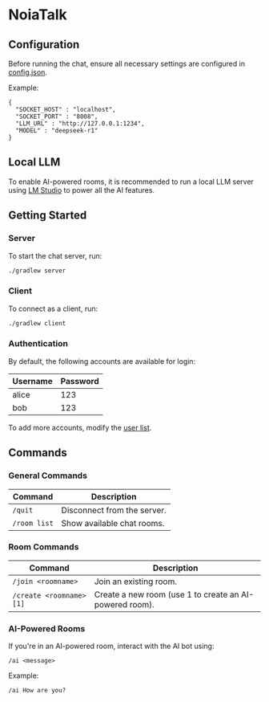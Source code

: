 # NoiaTalk

## Configuration
Before running the chat, ensure all necessary settings are configured in [config.json](config.json). 

Example:

```
{
  "SOCKET_HOST" : "localhost",
  "SOCKET_PORT" : "8008",
  "LLM_URL" : "http://127.0.0.1:1234",
  "MODEL" : "deepseek-r1"
}
```

## Local LLM
To enable AI-powered rooms, it is recommended to run a local LLM server using [LM Studio](https://lmstudio.ai/) to power all the AI features.

## Getting Started
### Server
To start the chat server, run:
```bash
./gradlew server
```

### Client
To connect as a client, run:
```bash
./gradlew client
```

### Authentication
By default, the following accounts are available for login:

|Username|Password|
|-|-|
|alice|123|
|bob|123|

To add more accounts, modify the [user list](config/users.cfg).

## Commands

### General Commands
| Command | Description |
|---------|-------------|
| `/quit`| Disconnect from the server. |
| `/room list`| Show available chat rooms.|

### Room Commands
| Command | Description |
|---------|-------------|
| `/join <roomname>`| Join an existing room. |
| `/create <roomname> [1]` | Create a new room (use 1 to create an AI-powered room). |


### AI-Powered Rooms
If you're in an AI-powered room, interact with the AI bot using:
```
/ai <message>
```
Example:
```
/ai How are you?
```






